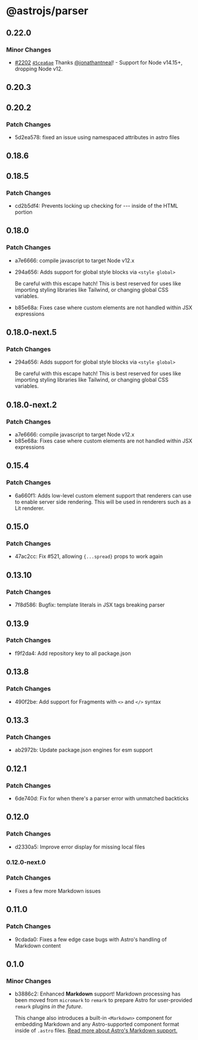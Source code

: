 # @astrojs/parser

## 0.22.0

### Minor Changes

- [#2202](https://github.com/withastro/astro/pull/2202) [`45cea6ae`](https://github.com/withastro/astro/commit/45cea6aec5a310fed4cb8da0d96670d6b99a2539) Thanks [@jonathantneal](https://github.com/jonathantneal)! - Support for Node v14.15+, dropping Node v12.

## 0.20.3

## 0.20.2

### Patch Changes

- 5d2ea578: fixed an issue using namespaced attributes in astro files

## 0.18.6

## 0.18.5

### Patch Changes

- cd2b5df4: Prevents locking up checking for --- inside of the HTML portion

## 0.18.0

### Patch Changes

- a7e6666: compile javascript to target Node v12.x
- 294a656: Adds support for global style blocks via `<style global>`

  Be careful with this escape hatch! This is best reserved for uses like importing styling libraries like Tailwind, or changing global CSS variables.

- b85e68a: Fixes case where custom elements are not handled within JSX expressions

## 0.18.0-next.5

### Patch Changes

- 294a656: Adds support for global style blocks via `<style global>`

  Be careful with this escape hatch! This is best reserved for uses like importing styling libraries like Tailwind, or changing global CSS variables.

## 0.18.0-next.2

### Patch Changes

- a7e6666: compile javascript to target Node v12.x
- b85e68a: Fixes case where custom elements are not handled within JSX expressions

## 0.15.4

### Patch Changes

- 6a660f1: Adds low-level custom element support that renderers can use to enable server side rendering. This will be used in renderers such as a Lit renderer.

## 0.15.0

### Patch Changes

- 47ac2cc: Fix #521, allowing `{...spread}` props to work again

## 0.13.10

### Patch Changes

- 7f8d586: Bugfix: template literals in JSX tags breaking parser

## 0.13.9

### Patch Changes

- f9f2da4: Add repository key to all package.json

## 0.13.8

### Patch Changes

- 490f2be: Add support for Fragments with `<>` and `</>` syntax

## 0.13.3

### Patch Changes

- ab2972b: Update package.json engines for esm support

## 0.12.1

### Patch Changes

- 6de740d: Fix for when there's a parser error with unmatched backticks

## 0.12.0

### Patch Changes

- d2330a5: Improve error display for missing local files

### 0.12.0-next.0

### Patch Changes

- Fixes a few more Markdown issues

## 0.11.0

### Patch Changes

- 9cdada0: Fixes a few edge case bugs with Astro's handling of Markdown content

## 0.1.0

### Minor Changes

- b3886c2: Enhanced **Markdown** support! Markdown processing has been moved from `micromark` to `remark` to prepare Astro for user-provided `remark` plugins _in the future_.

  This change also introduces a built-in `<Markdown>` component for embedding Markdown and any Astro-supported component format inside of `.astro` files. [Read more about Astro's Markdown support.](https://docs.astro.build/markdown/)
